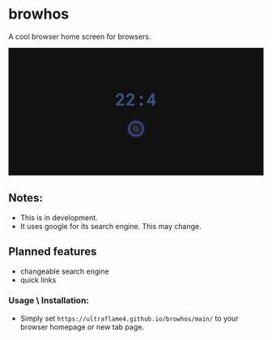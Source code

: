 # browhos
A cool browser home screen for browsers.

![img.png](assets/img.png)

## Notes:
- This is in development.
- It uses google for its search engine. This may change.


## Planned features
- changeable search engine
- quick links

### Usage \ Installation:
- Simply set `https://ultraflame4.github.io/browhos/main/` to your browser homepage or new tab page. 


